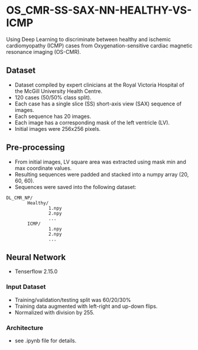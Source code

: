 # OS_CMR-SS-SAX-NN-HEALTHY-VS-ICMP

Using Deep Learning to discriminate between healthy and ischemic cardiomyopathy (ICMP) cases from Oxygenation-sensitive cardiac magnetic resonance imaging (OS-CMR). 

## Dataset
- Dataset compiled by expert clinicians at the Royal Victoria Hospital of the McGill University Health Centre.
- 120 cases (50/50% class split).
- Each case has a single slice (SS) short-axis view (SAX) sequence of images.
- Each sequence has 20 images.
- Each image has a corresponding mask of the left ventricle (LV).
- Initial images were 256x256 pixels.

## Pre-processing
- From initial images, LV square area was extracted using mask min and max coordinate values.
- Resulting sequences were padded and stacked into a numpy array (20, 60, 60).
- Sequences were saved into the following dataset:

```
DL_CMR_NP/
        Healthy/
                1.npy
                2.npy
                ...
        ICMP/
                1.npy
                2.npy
                ...
```

## Neural Network
- Tenserflow 2.15.0

### Input Dataset
- Training/validation/testing split was 60/20/30%
- Training data augmented with left-right and up-down flips.
- Normalized with division by 255.

### Architecture
- see .ipynb file for details.
